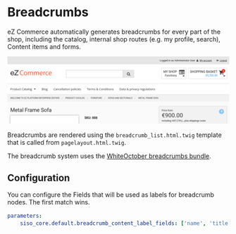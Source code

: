 # Breadcrumbs

eZ Commerce automatically generates breadcrumbs for every part of the shop, including the catalog,
internal shop routes  (e.g. my profile, search), Content items and forms.

![](../img/breadcrumbs_1.png)

Breadcrumbs are rendered using the `breadcrumb_list.html.twig` template that is called from `pagelayout.html.twig`.

The breadcrumb system uses the [WhiteOctober breadcrumbs bundle](https://github.com/whiteoctober/BreadcrumbsBundle).

## Configuration

You can configure the Fields that will be used as labels for breadcrumb nodes.
The first match wins.

``` yaml
parameters:
    siso_core.default.breadcrumb_content_label_fields: ['name', 'title']
```
